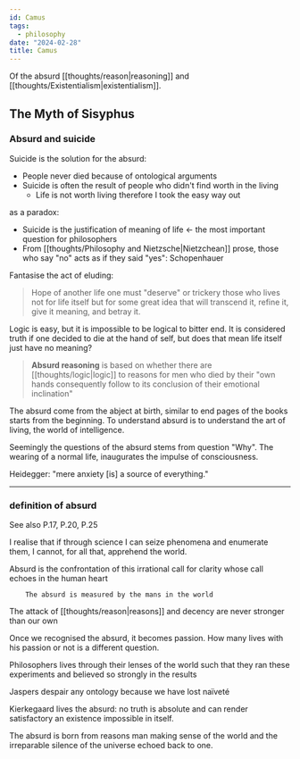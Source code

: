 ```yaml
---
id: Camus
tags:
  - philosophy
date: "2024-02-28"
title: Camus
---
```


Of the absurd [[thoughts/reason|reasoning]] and [[thoughts/Existentialism|existentialism]].

## The Myth of Sisyphus

### Absurd and suicide

Suicide is the solution for the absurd:

- People never died because of ontological arguments
- Suicide is often the result of people who didn't find worth in the living
  - Life is not worth living therefore I took the easy way out

as a paradox:
- Suicide is the justification of meaning of life <- the most important question for philosophers
- From [[thoughts/Philosophy and Nietzsche|Nietzchean]] prose, those who say "no" acts as if they said "yes": Schopenhauer

Fantasise the act of eluding:

> Hope of another life one must "deserve" or trickery those who lives not for life itself but for some great idea that will transcend it, refine it, give it meaning, and betray it.

Logic is easy, but it is impossible to be logical to bitter end. It is considered truth if one decided to die at the hand of self, but does that mean life itself just have no meaning?

> **Absurd reasoning** is based on whether there are [[thoughts/logic|logic]] to reasons for men who died by their "own hands consequently follow to its conclusion of their emotional inclination"

The absurd come from the abject at birth, similar to end pages of the books starts from the beginning. To understand absurd is to understand the art of living, the world of intelligence.

Seemingly the questions of the absurd stems from question "Why". The wearing of a normal life, inaugurates the impulse of consciousness.

Heidegger: "mere anxiety [is] a source of everything."

---
### definition of absurd

See also P.17, P.20, P.25

I realise that if through science I can seize phenomena and enumerate them, I cannot, for all that, apprehend the world.


Absurd is the confrontation of this irrational call for clarity whose call echoes in the human heart

```poetry
	The absurd is measured by the mans in the world
```

The attack of [[thoughts/reason|reasons]] and decency are never stronger than our own

Once we recognised the absurd, it becomes passion. How many lives with his passion or not is a different question.


Philosophers lives through their lenses of the world such that they ran these experiments and believed so strongly in the results

Jaspers despair any ontology because we have lost naïveté 

Kierkegaard lives the absurd: no truth is absolute and can render satisfactory an existence impossible in itself.

The absurd is born from reasons man making sense of the world and the irreparable silence of the universe echoed back to one.
